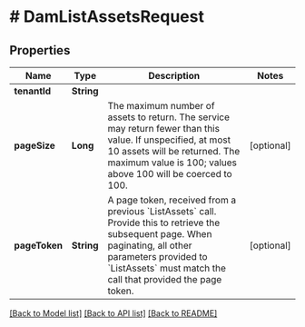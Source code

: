 # # DamListAssetsRequest


## Properties 


Name | Type | Description | Notes
------------ | ------------- | ------------- | -------------
**tenantId**| **String** |   |
**pageSize**| **Long** | The maximum number of assets to return. The service may return fewer than this value. If unspecified, at most 10 assets will be returned. The maximum value is 100; values above 100 will be coerced to 100.  | [optional]
**pageToken**| **String** | A page token, received from a previous &#x60;ListAssets&#x60; call. Provide this to retrieve the subsequent page.   When paginating, all other parameters provided to &#x60;ListAssets&#x60; must match the call that provided the page token.  | [optional]


[[Back to Model list]](../../README.md#models) [[Back to API list]](../../README.md#endpoints) [[Back to README]](../../README.md)

